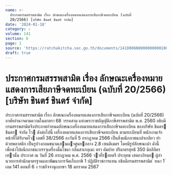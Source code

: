 ```yaml
---
name: >-
  ประกาศกรมสรรพสามิต เรื่อง ลักษณะเครื่องหมายแสดงการเสียภาษีจดทะเบียน (ฉบับที่
  20/2566) [บริษัท ชินตร์ ชินตร์ จำกัด]
date: '2024-01-18'
category: ง
volume: 141
section: 6
page: 1
source: 'https://ratchakitcha.soc.go.th/documents/141D006N0000000000100.pdf'
draft: true
---
```


# ประกาศกรมสรรพสามิต เรื่อง ลักษณะเครื่องหมายแสดงการเสียภาษีจดทะเบียน (ฉบับที่ 20/2566) [บริษัท ชินตร์ ชินตร์ จำกัด]

ประกาศกรมสรรพสามิต เรื่อง ลักษณะเครื่องหมายแสดงการเสียภาษีจดทะเบียน (ฉบับที่ 20/2566) อาศัยอํานาจตามความในมาตรา 68 วรรคสาม แห่งพระราชบัญญัติภาษีสรรพสามิต พ.ศ. 2560 อธิบดีกรมสรรพสามิตจึงประกาศกําหนดลักษณะเครื่องหมายแสดงการเสียภาษีจดทะเบียน ของบริษัท ชินตร ชินตร จํากัด ไว ดังต่อไปนี้ เครื่องหมายแสดงการเสียภาษีจดทะเบียน ตามทะเบียนที่ พนักงานเจ้าหน้าที่ได้รับจดไว เลขที่ 38/2566 ลงวันที่ 5 กรกฎาคม 2566 เป็นสิ่งผนึกภาชนะฝาเกลียว ทําด้วยพลาสติก เป็นรูปวงกลมขนาดเสนผาศูนยกลาง 2.8 เซนติเมตร โดยมีรูปลักษณะฝา ดังนี้ เพื่อนําไปผนึกภาชนะบรรจุเครื่องดื่มโซดา กลิ่นสาเกอุเมะ ตรา คัมปาย ปริมาตรสุทธิ 350 มิลลิลิตร เทานั้น ประกาศ ณ วันที่ 26 กรกฎาคม พ.ศ. 2566 วาที่รอยตรี ประยุทธ เสตถาภิรมย ผู้อํานวยการสํานักมาตรฐานและพัฒนาการจัดเก็บภาษี 1 ปฏิบัติราชการแทน อธิบดีกรมสรรพสามิต ้ หนา 1 ่ เลม 141 ตอนที่ 6 ง ราชกิจจานุเบกษา 18 มกราคม 2567

